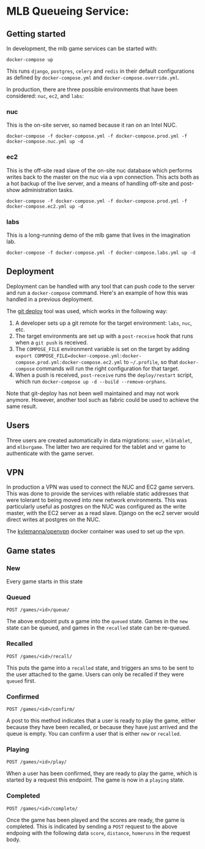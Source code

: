 # MLB Queueing Service:



## Getting started

In development, the mlb game services can be started with:

    docker-compose up

This runs `django`, `postgres`, `celery` and `redis` in their default configurations as defined by `docker-compose.yml` and `docker-compose.override.yml`.

In production, there are three possible environments that have been considered: `nuc`, `ec2`, and `labs`:

### nuc

This is the on-site server, so named because it ran on an Intel NUC.

```
docker-compose -f docker-compose.yml -f docker-compose.prod.yml -f docker-compose.nuc.yml up -d
```

### ec2

This is the off-site read slave of the on-site nuc database which performs writes back to the master on the nuc via a vpn connection. This acts both as a hot backup of the live server, and a means of handling off-site and post-show administration tasks.

```
docker-compose -f docker-compose.yml -f docker-compose.prod.yml -f docker-compose.ec2.yml up -d
```

### labs

This is a long-running demo of the mlb game that lives in the imagination lab.

```
docker-compose -f docker-compose.yml -f docker-compose.labs.yml up -d
```

## Deployment

Deployment can be handled with any tool that can push code to the server and run a `docker-compose` command. Here's an example of how this was handled in a previous deployment.

The [git deploy](https://github.com/mislav/git-deploy) tool was used, which works in the following way:

1. A developer sets up a git remote for the target environment: `labs`, `nuc`, etc.
2. The target environments are set up with a `post-receive` hook that runs when a `git push` is received.
3. The `COMPOSE_FILE` environment variable is set on the target by adding `export COMPOSE_FILE=docker-compose.yml:docker-compose.prod.yml:docker-compose.ec2.yml` to `~/.profile`, so that `docker-compose` commands will run the right configuration for that target.
4. When a push is received, `post-receive` runs the `deploy/restart` script, which run `docker-compose up -d --build --remove-orphans`.

Note that git-deploy has not been well maintained and may not work anymore. However, another tool such as fabric could be used to achieve the same result.

## Users

Three users are created automatically in data migrations: `user`, `mlbtablet`, and `mlbvrgame`. The latter two are required for the tablet and vr game to authenticate with the game server.

## VPN

In production a VPN was used to connect the NUC and EC2 game servers. This was done to provide the services with reliable static addresses that were tolerant to being moved into new network environments. This was particularly useful as postgres on the NUC was configured as the write master, with the EC2 server as a read slave. Django on the ec2 server would direct writes at postgres on the NUC.

The [kylemanna/openvpn](https://hub.docker.com/r/kylemanna/openvpn/) docker container was used to set up the vpn.

## Game states

### New

Every game starts in this state

### Queued

`POST /games/<id>/queue/`

The above endpoint puts a game into the `queued` state. Games in the `new` state can be queued, and games in the `recalled` state can be re-queued.

### Recalled

`POST /games/<id>/recall/`

This puts the game into a `recalled` state, and triggers an sms to be sent to the user attached to the game. Users can only be recalled if they were `queued` first.

### Confirmed

`POST /games/<id>/confirm/`

A post to this method indicates that a user is ready to play the game, either because they have been recalled, or because they have just arrived and the queue is empty. You can confirm a user that is either `new` or `recalled`.

### Playing

`POST /games/<id>/play/`

When a user has been confirmed, they are ready to play the game, which is started by a request this endpoint. The game is now in a `playing` state.

### Completed

`POST /games/<id>/complete/`

Once the game has been played and the scores are ready, the game is completed. This is indicated by sending a `POST` request to the above endpoing with the following data `score`, `distance`, `homeruns` in the request body.
